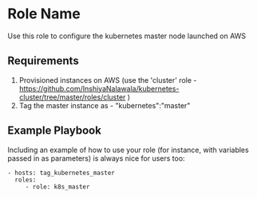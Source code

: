 Role Name
=========

Use this role to configure the kubernetes master node launched on AWS 

Requirements
------------

1. Provisioned instances on AWS (use the 'cluster' role - https://github.com/InshiyaNalawala/kubernetes-cluster/tree/master/roles/cluster )
2. Tag the master instance as - "kubernetes":"master"


Example Playbook
----------------

Including an example of how to use your role (for instance, with variables passed in as parameters) is always nice for users too:

    - hosts: tag_kubernetes_master
      roles:
         - role: k8s_master

